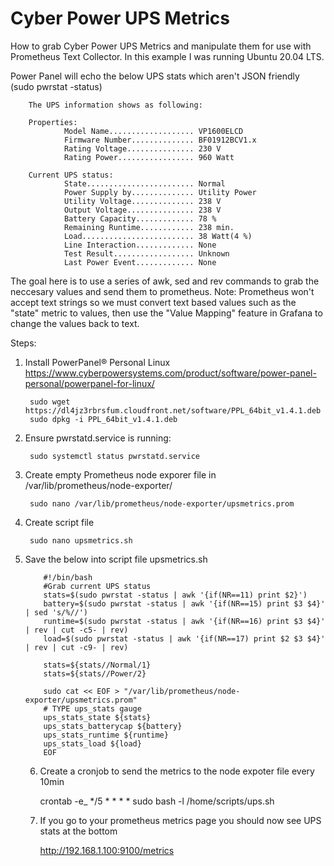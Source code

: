 # Cyber Power UPS Metrics
How to grab Cyber Power UPS Metrics and manipulate them for use with Prometheus Text Collector. In this example I was running Ubuntu 20.04 LTS.

Power Panel will echo the below UPS stats which aren't JSON friendly (sudo pwrstat -status)

        The UPS information shows as following:
        
        Properties:
                Model Name................... VP1600ELCD
                Firmware Number.............. BF01912BCV1.x
                Rating Voltage............... 230 V
                Rating Power................. 960 Watt

        Current UPS status:
                State........................ Normal
                Power Supply by.............. Utility Power
                Utility Voltage.............. 238 V
                Output Voltage............... 238 V
                Battery Capacity............. 78 %
                Remaining Runtime............ 238 min.
                Load......................... 38 Watt(4 %)
                Line Interaction............. None
                Test Result.................. Unknown
                Last Power Event............. None
                
The goal here is to use a series of awk, sed and rev commands to grab the neccesary values and send them to prometheus. Note: Prometheus won't accept text strings so we must convert text based values such as the "state" metric to values, then use the "Value Mapping" feature in Grafana to change the values back to text.

Steps:

1) Install PowerPanel® Personal Linux https://www.cyberpowersystems.com/product/software/power-panel-personal/powerpanel-for-linux/ 

        sudo wget https://dl4jz3rbrsfum.cloudfront.net/software/PPL_64bit_v1.4.1.deb
        sudo dpkg -i PPL_64bit_v1.4.1.deb

2) Ensure pwrstatd.service is running:

        sudo systemctl status pwrstatd.service
   
3) Create empty Prometheus node exporer file in /var/lib/prometheus/node-exporter/

        sudo nano /var/lib/prometheus/node-exporter/upsmetrics.prom
   
4) Create script file
   
        sudo nano upsmetrics.sh
   
5) Save the below into script file upsmetrics.sh

           #!/bin/bash
           #Grab current UPS status
           stats=$(sudo pwrstat -status | awk '{if(NR==11) print $2}')
           battery=$(sudo pwrstat -status | awk '{if(NR==15) print $3 $4}' | sed 's/%//')
           runtime=$(sudo pwrstat -status | awk '{if(NR==16) print $3 $4}' | rev | cut -c5- | rev)
           load=$(sudo pwrstat -status | awk '{if(NR==17) print $2 $3 $4}' | rev | cut -c9- | rev)

           stats=${stats//Normal/1}
           stats=${stats//Power/2}

           sudo cat << EOF > "/var/lib/prometheus/node-exporter/upsmetrics.prom"
           # TYPE ups_stats gauge
           ups_stats_state ${stats}
           ups_stats_batterycap ${battery}
           ups_stats_runtime ${runtime}
           ups_stats_load ${load}
           EOF
   
   6) Create a cronjob to send the metrics to the node expoter file every 10min 

        crontab -e_
        */5 * * * * sudo bash -l /home/scripts/ups.sh
      
   7) If you go to your prometheus metrics page you should now see UPS stats at the bottom
        
        http://192.168.1.100:9100/metrics
      
